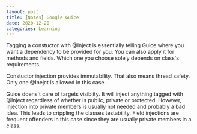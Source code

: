 ```yaml
---
layout: post
title: [Notes] Google Guice 
date: 2020-12-20
categories: Learning
---
```


Tagging a constuctor with @Inject is essentially telling Guice where you want a dependency to be provided for you. 
You can also apply it for methods and fields. 
Which one you choose solely depends on class's requirements.

Constuctor injection provides immutability. That also means thread safety. Only one @Inejct is allowed in this case. 

Guice doens't care of targets visiblity. It will inject anything tagged with @Inject regardless of whether is public, private or protected. 
However, injection into private members is usually not needed and probably a bad idea. This leads to crippling the classes testability.
Field injections are frequent offenders in this case since they are usually private members in a class. 

